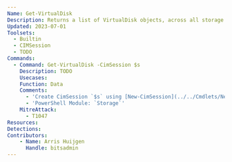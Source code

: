 ```yaml
---
Name: Get-VirtualDisk
Description: Returns a list of VirtualDisk objects, across all storage pools, across all providers, or optionally a filtered subset based on provided criteria
Updated: 2023-07-01
Toolsets:
  - Builtin
  - CIMSession
  - TODO
Commands:
  - Command: Get-VirtualDisk -CimSession $s
    Description: TODO
    Usecases:
    Function: Data
    Comments:
      - 'Create CimSession `$s` using [New-CimSession](../../Cmdlets/New-CimSession/)'
      - 'PowerShell Module: `Storage`'
    MitreAttack:
      - T1047
Resources:
Detections:
Contributors:
    - Name: Arris Huijgen
      Handle: bitsadmin
---
```

